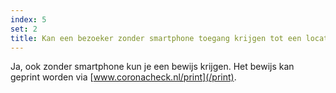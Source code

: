 ```yaml
---
index: 5
set: 2
title: Kan een bezoeker zonder smartphone toegang krijgen tot een locatie waar een bewijs nodig is?
---
```

Ja, ook zonder smartphone kun je een bewijs krijgen. Het bewijs kan geprint worden via [www.coronacheck.nl/print](/print).

